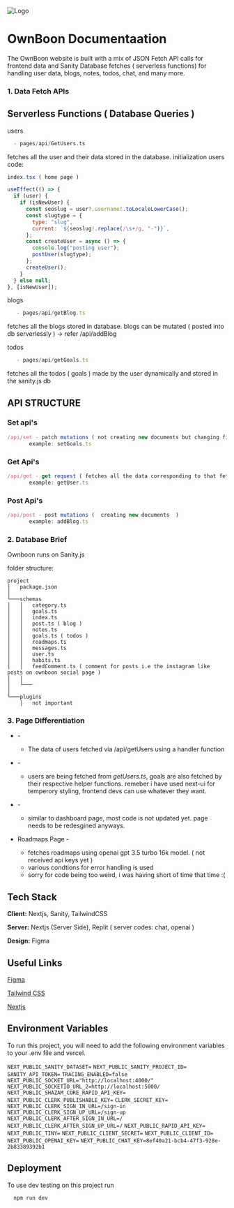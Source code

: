 ![Logo](https://ownboon.com/_next/image?url=%2Flogo.png&w=48&q=74)


# OwnBoon Documentaation

The OwnBoon website is built with a mix of JSON Fetch API calls for frontend data and Sanity Database fetches ( serverless functions) for handling user data, blogs, notes, todos, chat, and many more.

### 1. Data Fetch APIs
## Serverless Functions ( Database Queries )
users
  ```py
    - pages/api/GetUsers.ts 
  ```
  fetches all the user and their data stored in the database. 
  initialization users code:
  ```js
index.tsx ( home page )

useEffect(() => {
    if (user) {
      if (isNewUser) {
        const seoslug = user?.username!.toLocaleLowerCase();
        const slugtype = {
          type: "slug",
          current: `${seoslug!.replace(/\s+/g, "-")}`,
        };
        const createUser = async () => {
          console.log("posting user");
          postUser(slugtype);
        };
        createUser();
      }
    } else null;
  }, [isNewUser]);
```

blogs

 ```ts
    - pages/api/getBlog.ts 
  ```
fetches all the blogs stored in database. blogs can be mutated ( posted into db serverlessly ) -> refer /api/addBlog

todos

 ```ts
    - pages/api/getGoals.ts 
  ```
fetches all the todos ( goals ) made by the user dynamically and stored in the sanity.js db
  

## API STRUCTURE
### Set api's
```js
/api/set - patch mutations ( not creating new documents but changing fields inside a document )
       example: setGoals.ts
```
### Get Api's
```js
/api/get - get request ( fetches all the data corresponding to that fetch )
       example: getUser.ts
```
### Post Api's
```js
/api/post - post mutations (  creating new documents  )
       example: addBlog.ts
```
### 2. Database Brief
  Ownboon runs on Sanity.js

  folder structure:
```
project
│   package.json   
│
└───schemas
│   │   category.ts
│   │   goals.ts
│   │   index.ts
│   │   post.ts ( blog )
│   │   notes.ts 
│   │   goals.ts ( todos )
│   │   roadmaps.ts
│   │   messages.ts
│   │   user.ts
│   │   habits.ts
│   │   feedComment.ts ( comment for posts i.e the instagram like posts on ownboon social page )
│   │
│   └───
│         
└───plugins
    │   not important
```
### 3. Page Differentiation

- <Home Page> -


    - The data of users  fetched via /api/getUsers using a handler function

- <workspace Page> -
    - users are being fetched from *getUsers.ts*, goals are also fetched by their respective helper functions. remeber i have used next-ui for temperory styling, frontend devs can use whatever they want. 
  

- <Dashboard Page> - 
    - similar to dashboard page, most code is not updated yet. page needs to be redesgined anyways.



- Roadmaps Page - 
    - fetches roadmaps using openai gpt 3.5 turbo 16k model. ( not received api keys yet )
    - various condtions for error handling is used
    - sorry for code being too weird, i was having short of time that time :(
## Tech Stack

**Client:** Nextjs, Sanity, TailwindCSS

**Server:** Nextjs (Server Side), Replit ( server codes: chat, openai )

**Design:** Figma

## Useful Links

[Figma]([https://www.figma.com/file/Oj9TF5DbYFn1kSjrRZaexS/CSYA-WEBSITE?type=design&node-id=0%3A1&mode=design&t=uiMDnOfJ6HK0Q2PE-1](https://www.figma.com/file/nkxgW83TADP2XyTtUG5zaS/Ownboon?mode=dev))

[Tailwind CSS ](https://tailwindcss.com/docs/installation)

[Nextjs ](https://nextjs.org/docs)

## Environment Variables

To run this project, you will need to add the following environment variables to your .env file and vercel.

`NEXT_PUBLIC_SANITY_DATASET=`
`NEXT_PUBLIC_SANITY_PROJECT_ID=`
`SANITY_API_TOKEN=`
`TRACING_ENABLED=false`
`NEXT_PUBLIC_SOCKET_URL="http://localhost:4000/"`
`NEXT_PUBLIC_SOCKETIO_URL_2=http://localhost:5000/`
`NEXT_PUBLIC_SHAZAM_CORE_RAPID_API_KEY=`
`NEXT_PUBLIC_CLERK_PUBLISHABLE_KEY=`
`CLERK_SECRET_KEY=`
`NEXT_PUBLIC_CLERK_SIGN_IN_URL=/sign-in`
`NEXT_PUBLIC_CLERK_SIGN_UP_URL=/sign-up`
`NEXT_PUBLIC_CLERK_AFTER_SIGN_IN_URL=/`
`NEXT_PUBLIC_CLERK_AFTER_SIGN_UP_URL=/`
`NEXT_PUBLIC_RAPID_API_KEY=`
`NEXT_PUBLIC_TINY=`
`NEXT_PUBLIC_CLIENT_SECRET=`
`NEXT_PUBLIC_CLIENT_ID=`
`NEXT_PUBLIC_OPENAI_KEY=`
`NEXT_PUBLIC_CHAT_KEY=8ef40a21-bcb4-47f3-928e-2b83389392b1`


## Deployment

To use dev testing on this project run

```bash
  npm run dev
```
